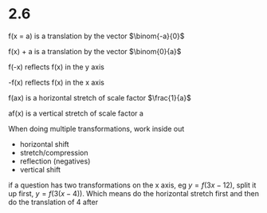 # 2.6

f(x = a) is a translation by the vector $\binom{-a}{0}$

f(x) + a is a translation by the vector $\binom{0}{a}$

f(-x) reflects f(x) in the y axis

-f(x) reflects f(x) in the x axis

f(ax) is a horizontal stretch of scale factor $\frac{1}{a}$

af(x) is a vertical stretch of scale factor a

When doing multiple transformations, work inside out
- horizontal shift
- stretch/compression
- reflection (negatives)
- vertical shift

if a question has two transformations on the x axis, eg $y=f(3x -12)$, split it up first, $y = f(3(x-4))$. Which means do the horizontal stretch first and then do the translation of 4 after